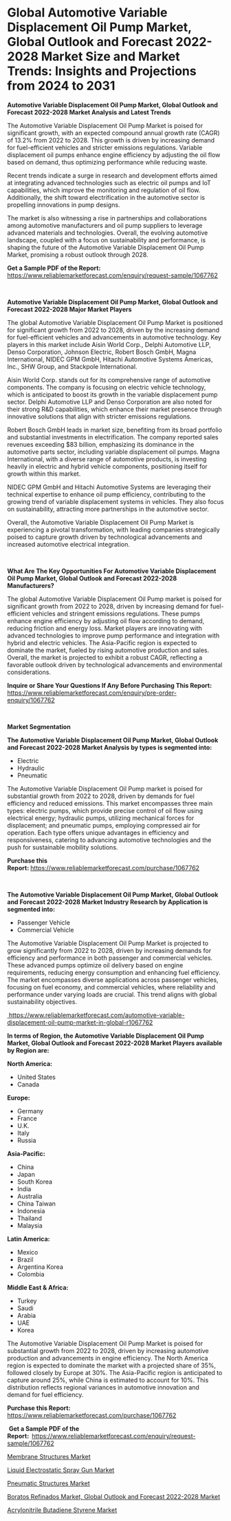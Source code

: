 <p><h1>Global Automotive Variable Displacement Oil Pump Market, Global Outlook and Forecast 2022-2028 Market Size and Market Trends: Insights and Projections from 2024 to 2031</h1></p><p><strong>Automotive Variable Displacement Oil Pump Market, Global Outlook and Forecast 2022-2028 Market Analysis and Latest Trends</strong></p>
<p><p>The Automotive Variable Displacement Oil Pump Market is poised for significant growth, with an expected compound annual growth rate (CAGR) of 13.2% from 2022 to 2028. This growth is driven by increasing demand for fuel-efficient vehicles and stricter emissions regulations. Variable displacement oil pumps enhance engine efficiency by adjusting the oil flow based on demand, thus optimizing performance while reducing waste. </p><p>Recent trends indicate a surge in research and development efforts aimed at integrating advanced technologies such as electric oil pumps and IoT capabilities, which improve the monitoring and regulation of oil flow. Additionally, the shift toward electrification in the automotive sector is propelling innovations in pump designs. </p><p>The market is also witnessing a rise in partnerships and collaborations among automotive manufacturers and oil pump suppliers to leverage advanced materials and technologies. Overall, the evolving automotive landscape, coupled with a focus on sustainability and performance, is shaping the future of the Automotive Variable Displacement Oil Pump Market, promising a robust outlook through 2028.</p></p>
<p><strong>Get a Sample PDF of the Report:&nbsp;</strong> <a href="https://www.reliablemarketforecast.com/enquiry/request-sample/1067762">https://www.reliablemarketforecast.com/enquiry/request-sample/1067762</a></p>
<p>&nbsp;</p>
<p><strong>Automotive Variable Displacement Oil Pump Market, Global Outlook and Forecast 2022-2028 Major Market Players</strong></p>
<p><p>The global Automotive Variable Displacement Oil Pump Market is positioned for significant growth from 2022 to 2028, driven by the increasing demand for fuel-efficient vehicles and advancements in automotive technology. Key players in this market include Aisin World Corp., Delphi Automotive LLP, Denso Corporation, Johnson Electric, Robert Bosch GmbH, Magna International, NIDEC GPM GmbH, Hitachi Automotive Systems Americas, Inc., SHW Group, and Stackpole International.</p><p>Aisin World Corp. stands out for its comprehensive range of automotive components. The company is focusing on electric vehicle technology, which is anticipated to boost its growth in the variable displacement pump sector. Delphi Automotive LLP and Denso Corporation are also noted for their strong R&D capabilities, which enhance their market presence through innovative solutions that align with stricter emissions regulations.</p><p>Robert Bosch GmbH leads in market size, benefiting from its broad portfolio and substantial investments in electrification. The company reported sales revenues exceeding $83 billion, emphasizing its dominance in the automotive parts sector, including variable displacement oil pumps. Magna International, with a diverse range of automotive products, is investing heavily in electric and hybrid vehicle components, positioning itself for growth within this market.</p><p>NIDEC GPM GmbH and Hitachi Automotive Systems are leveraging their technical expertise to enhance oil pump efficiency, contributing to the growing trend of variable displacement systems in vehicles. They also focus on sustainability, attracting more partnerships in the automotive sector.</p><p>Overall, the Automotive Variable Displacement Oil Pump Market is experiencing a pivotal transformation, with leading companies strategically poised to capture growth driven by technological advancements and increased automotive electrical integration.</p></p>
<p>&nbsp;</p>
<p><strong>What Are The Key Opportunities For Automotive Variable Displacement Oil Pump Market, Global Outlook and Forecast 2022-2028 Manufacturers?</strong></p>
<p><p>The global Automotive Variable Displacement Oil Pump market is poised for significant growth from 2022 to 2028, driven by increasing demand for fuel-efficient vehicles and stringent emissions regulations. These pumps enhance engine efficiency by adjusting oil flow according to demand, reducing friction and energy loss. Market players are innovating with advanced technologies to improve pump performance and integration with hybrid and electric vehicles. The Asia-Pacific region is expected to dominate the market, fueled by rising automotive production and sales. Overall, the market is projected to exhibit a robust CAGR, reflecting a favorable outlook driven by technological advancements and environmental considerations.</p></p>
<p><strong>Inquire or Share Your Questions If Any Before Purchasing This Report:</strong> <a href="https://www.reliablemarketforecast.com/enquiry/pre-order-enquiry/1067762">https://www.reliablemarketforecast.com/enquiry/pre-order-enquiry/1067762</a></p>
<p>&nbsp;</p>
<p><strong>Market Segmentation</strong></p>
<p><strong>The Automotive Variable Displacement Oil Pump Market, Global Outlook and Forecast 2022-2028 Market Analysis by types is segmented into:</strong></p>
<p><ul><li>Electric</li><li>Hydraulic</li><li>Pneumatic</li></ul></p>
<p><p>The Automotive Variable Displacement Oil Pump market is poised for substantial growth from 2022 to 2028, driven by demands for fuel efficiency and reduced emissions. This market encompasses three main types: electric pumps, which provide precise control of oil flow using electrical energy; hydraulic pumps, utilizing mechanical forces for displacement; and pneumatic pumps, employing compressed air for operation. Each type offers unique advantages in efficiency and responsiveness, catering to advancing automotive technologies and the push for sustainable mobility solutions.</p></p>
<p><strong>Purchase this Report:&nbsp;</strong><a href="https://www.reliablemarketforecast.com/purchase/1067762">https://www.reliablemarketforecast.com/purchase/1067762</a></p>
<p>&nbsp;</p>
<p><strong>The Automotive Variable Displacement Oil Pump Market, Global Outlook and Forecast 2022-2028 Market Industry Research by Application is segmented into:</strong></p>
<p><ul><li>Passenger Vehicle</li><li>Commercial Vehicle</li></ul></p>
<p><p>The Automotive Variable Displacement Oil Pump Market is projected to grow significantly from 2022 to 2028, driven by increasing demands for efficiency and performance in both passenger and commercial vehicles. These advanced pumps optimize oil delivery based on engine requirements, reducing energy consumption and enhancing fuel efficiency. The market encompasses diverse applications across passenger vehicles, focusing on fuel economy, and commercial vehicles, where reliability and performance under varying loads are crucial. This trend aligns with global sustainability objectives.</p></p>
<p><a href="https://www.reliablemarketforecast.com/automotive-variable-displacement-oil-pump-market-in-global-r1067762">&nbsp;https://www.reliablemarketforecast.com/automotive-variable-displacement-oil-pump-market-in-global-r1067762</a></p>
<p><strong>In terms of Region, the Automotive Variable Displacement Oil Pump Market, Global Outlook and Forecast 2022-2028 Market Players available by Region are:</strong></p>
<p>
    <p> <strong> North America: </strong>
        <ul>
            <li>United States</li>
            <li>Canada</li>
        </ul>
        </p> 
    <p> <strong> Europe: </strong>
        <ul>
            <li>Germany</li>
            <li>France</li>
            <li>U.K.</li>
            <li>Italy</li>
            <li>Russia</li>
        </ul>
        </p> 
    <p> <strong> Asia-Pacific: </strong>
        <ul>
            <li>China</li>
            <li>Japan</li>
            <li>South Korea</li>
            <li>India</li>
            <li>Australia</li>
            <li>China Taiwan</li>
            <li>Indonesia</li>
            <li>Thailand</li>
            <li>Malaysia</li>
        </ul>
        </p> 
    <p> <strong> Latin America: </strong>
        <ul>
            <li>Mexico</li>
            <li>Brazil</li>
            <li>Argentina Korea</li>
            <li>Colombia</li>
        </ul>
        </p> 
    <p> <strong> Middle East & Africa: </strong>
        <ul>
            <li>Turkey</li>
            <li>Saudi</li>
            <li>Arabia</li>
            <li>UAE</li>
            <li>Korea</li>
        </ul>
    </p>
    </p>
<p><p>The Automotive Variable Displacement Oil Pump Market is poised for substantial growth from 2022 to 2028, driven by increasing automotive production and advancements in engine efficiency. The North America region is expected to dominate the market with a projected share of 35%, followed closely by Europe at 30%. The Asia-Pacific region is anticipated to capture around 25%, while China is estimated to account for 10%. This distribution reflects regional variances in automotive innovation and demand for fuel efficiency.</p></p>
<p><strong>Purchase this Report: </strong><a href="https://www.reliablemarketforecast.com/purchase/1067762">https://www.reliablemarketforecast.com/purchase/1067762</a></p>
<p>&nbsp;<strong>Get a Sample PDF of the Report:&nbsp;&nbsp;</strong><a href="https://www.reliablemarketforecast.com/enquiry/request-sample/1067762">https://www.reliablemarketforecast.com/enquiry/request-sample/1067762</a></p>
<p><strong></strong></p>
<p><p><a href="https://medium.com/@darrensipes2023/the-membrane-structures-market-is-anticipated-to-experience-significant-growth-with-a-projected-416d65ceac9d">Membrane Structures Market</a></p><p><a href="https://www.linkedin.com/pulse/market-forecast-global-liquid-electrostatic-spray-gun-trends-7p8qe?trackingId=xIHdEj2iRYWWqOHFkePp%2Fw%3D%3D">Liquid Electrostatic Spray Gun Market</a></p><p><a href="https://medium.com/@darrensipes2023/in-the-pneumatic-structures-market-the-main-focus-is-on-keeping-costs-low-and-getting-the-most-e6ca64a3f789">Pneumatic Structures Market</a></p><p><a href="https://github.com/WillieWoodard/Market-Research-Report-List-6/blob/main/boratos-refinados-market-global-outlook-and-forecast-2022-2028-market.md">Boratos Refinados Market, Global Outlook and Forecast 2022-2028 Market</a></p><p><a href="https://issuu.com/reportprime-2/docs/acrylonitrile-butadiene-styrene-mar_2577dfffcad1d1">Acrylonitrile Butadiene Styrene Market</a></p></p>